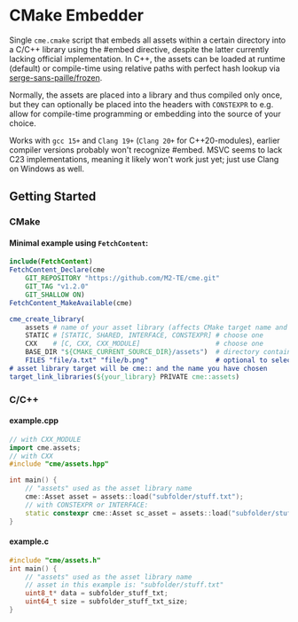 # CMake Embedder
Single `cme.cmake` script that embeds all assets within a certain directory into a C/C++ library using the #embed directive, despite the latter currently lacking official implementation.
In C++, the assets can be loaded at runtime (default) or compile-time using relative paths with perfect hash lookup via [serge-sans-paille/frozen](https://github.com/serge-sans-paille/frozen).

Normally, the assets are placed into a library and thus compiled only once, but they can optionally be placed into the headers with `CONSTEXPR` to e.g. allow for compile-time programming or embedding into the source of your choice.

Works with `gcc 15+` and `Clang 19+` (`Clang 20+` for C++20-modules), earlier compiler versions probably won't recognize #embed. MSVC seems to lack C23 implementations, meaning it likely won't work just yet; just use Clang on Windows as well.

## Getting Started

### CMake
#### Minimal example using `FetchContent`:
```cmake
include(FetchContent)
FetchContent_Declare(cme
    GIT_REPOSITORY "https://github.com/M2-TE/cme.git"
    GIT_TAG "v1.2.0"
    GIT_SHALLOW ON)
FetchContent_MakeAvailable(cme)

cme_create_library(
    assets # name of your asset library (affects CMake target name and C++ namespace)
    STATIC # [STATIC, SHARED, INTERFACE, CONSTEXPR] # choose one
    CXX    # [C, CXX, CXX_MODULE]                   # choose one
    BASE_DIR "${CMAKE_CURRENT_SOURCE_DIR}/assets")  # directory containing all your assets
    FILES "file/a.txt" "file/b.png"                 # optional to select only specific files
# asset library target will be cme:: and the name you have chosen
target_link_libraries(${your_library} PRIVATE cme::assets)
```

### C/C++

#### example.cpp
```cpp
// with CXX_MODULE
import cme.assets;
// with CXX
#include "cme/assets.hpp"

int main() {
    // "assets" used as the asset library name
    cme::Asset asset = assets::load("subfolder/stuff.txt");
    // with CONSTEXPR or INTERFACE:
    static constexpr cme::Asset sc_asset = assets::load("subfolder/stuff.txt");
}
```

#### example.c
```c
#include "cme/assets.h"
int main() {
    // "assets" used as the asset library name
    // asset in this example is: "subfolder/stuff.txt"
    uint8_t* data = subfolder_stuff_txt;
    uint64_t size = subfolder_stuff_txt_size;
}
```
